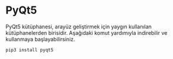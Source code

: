 # PyQt5

PyQt5 kütüphanesi, arayüz geliştirmek için yaygın kullanılan kütüphanelerden birisidir. Aşağıdaki komut yardımıyla indirebilir ve kullanmaya başlayabilirsiniz.

```
pip3 install pyqt5
```
